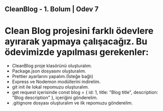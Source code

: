 ## CleanBlog - 1. Bolum | Odev 7

# Clean Blog projesini farklı ödevlere ayırarak yapmaya çalışacağız. Bu ödevimizde yapılması gerekenler:

- CleanBlog proje klasörünü oluşturalım.
- Package.json dosyasını oluşturalım.
- Prettier ayarlarını yapalım.(İsteğe bağlı)
- Express ve Nodemon modüllerini indirelim.
- git init ile lokal repomuzu oluşturalım.
- get request içerisinde const blog = { id: 1, title: "Blog title", description: "Blog description" }, içeriğini gönderelim.
- .gitignore dosyası oluşturalım ve ilk repomuzu gönderelim.
